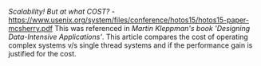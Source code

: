 *Scalability! But at what COST?* - https://www.usenix.org/system/files/conference/hotos15/hotos15-paper-mcsherry.pdf
This was referenced in *Martin Kleppman's book 'Designing Data-Intensive Applications'*.
This article compares the cost of operating complex systems v/s single thread systems and if the performance gain is justified for the cost.